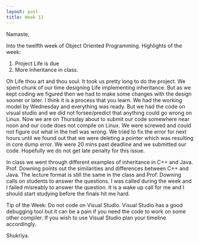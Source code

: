 ```yaml
---
layout: post
title: Week 13
---
```


Namaste,

Into the twelfth week of Object Oriented Programming. Highlights of the week:
1. Project Life is due
2. More Inheritance in class.

Oh Life thou art and thou soul. It took us pretty long to do the project. We spent chunk of our time designing Life implementing inheritance. But as we kept coding we figured then we had to make some changes with the design sooner or later. I think it is a process that you learn. We had the working model by Wednesday and everything was ready. But we had the code on visual studio and we did not forsee/predict that anything could go wrong on Linux. Now we are on Thursday about to submit our code somewhere near noon and our code does not compile on Linux. We were screwed and could not figure out what in the hell was wrong. We tried to fix the error for next hours until we found out that we were deleting a pointer which was resulting in core dump error. We were 20 mins past deadline and we submitted our code. Hopefully we do not get late penalty for this issue.

In class we went through different examples of inheritance in C++ and Java. Prof. Downing points out the similarities and differences between C++ and Java. The lecture format is still the same in the class and Prof. Downing calls on students to answer the questions. I was called during the week and I failed misreably to answer the question. It is a wake up call for me and I should start studying before the finals hit me hard.

Tip of the Week: Do not code on Visual Studio. Visual Studio has a good debugging tool but it can be a pain if you need the code to work on some other compiler. If you wish to use Visual Studio plan your timeline accordingly.

Shukriya.